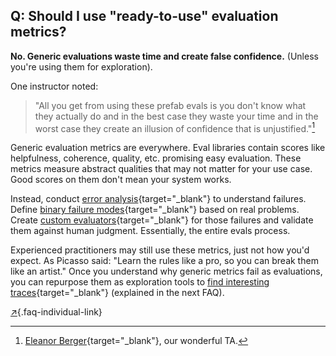 ## Q: Should I use \"ready-to-use\" evaluation metrics?

**No. Generic evaluations waste time and create false confidence.** (Unless you're using them for exploration). 

One instructor noted: 

> "All you get from using these prefab evals is you don't know what they actually do and in the best case they waste your time and in the worst case they create an illusion of confidence that is unjustified."[^1]

Generic evaluation metrics are everywhere. Eval libraries contain scores like helpfulness, coherence, quality, etc. promising easy evaluation. These metrics measure abstract qualities that may not matter for your use case. Good scores on them don't mean your system works.

Instead, conduct [error analysis](#q-why-is-error-analysis-so-important-in-llm-evals-and-how-is-it-performed){target="_blank"} to understand failures. Define [binary failure modes](#q-why-do-you-recommend-binary-passfail-evaluations-instead-of-1-5-ratings-likert-scales){target="_blank"} based on real problems. Create [custom evaluators](#q-should-i-build-automated-evaluators-for-every-failure-mode-i-find){target="_blank"} for those failures and validate them against human judgment. Essentially, the entire evals process.

Experienced practitioners may still use these metrics, just not how you'd expect. As Picasso said: "Learn the rules like a pro, so you can break them like an artist." Once you understand why generic metrics fail as evaluations, you can repurpose them as exploration tools to [find interesting traces](#q-how-can-i-efficiently-sample-production-traces-for-review){target="_blank"} (explained in the next FAQ).

[↗](/blog/posts/evals-faq/should-i-use-ready-to-use-evaluation-metrics.html){.faq-individual-link}

[^1]: [Eleanor Berger](https://www.linkedin.com/in/intellectronica/){target="_blank"}, our wonderful TA.